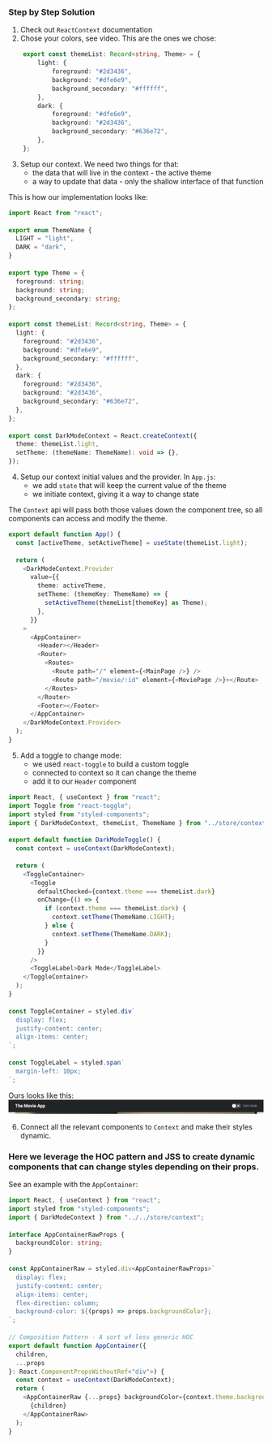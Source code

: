 ### Step by Step Solution


1. Check out `ReactContext` documentation
2. Chose your colors, see video. This are the ones we chose:
```typescript
    export const themeList: Record<string, Theme> = {
        light: {
            foreground: "#2d3436",
            background: "#dfe6e9",
            background_secondary: "#ffffff",
        },
        dark: {
            foreground: "#dfe6e9",
            background: "#2d3436",
            background_secondary: "#636e72",
        },
    };
```
3. Setup our context. We need two things for that:
   - the data that will live in the context - the active theme
   - a way to update that data - only the shallow interface of that function

This is how our implementation looks like:

```typescript
import React from "react";

export enum ThemeName {
  LIGHT = "light",
  DARK = "dark",
}

export type Theme = {
  foreground: string;
  background: string;
  background_secondary: string;
};

export const themeList: Record<string, Theme> = {
  light: {
    foreground: "#2d3436",
    background: "#dfe6e9",
    background_secondary: "#ffffff",
  },
  dark: {
    foreground: "#2d3436",
    background: "#2d3436",
    background_secondary: "#636e72",
  },
};

export const DarkModeContext = React.createContext({
  theme: themeList.light,
  setTheme: (themeName: ThemeName): void => {},
});

```


4. Setup our context initial values and the provider. In `App.js`:
   - we add `state` that will keep the current value of the theme
   - we initiate context, giving it a way to change state

The `Context` api will pass both those values down the component tree, so all components can access and modify the theme.

```typescript
export default function App() {
  const [activeTheme, setActiveTheme] = useState(themeList.light);

  return (
    <DarkModeContext.Provider
      value={{
        theme: activeTheme,
        setTheme: (themeKey: ThemeName) => {
          setActiveTheme(themeList[themeKey] as Theme);
        },
      }}
    >
      <AppContainer>
        <Header></Header>
        <Router>
          <Routes>
            <Route path="/" element={<MainPage />} />
            <Route path="/movie/:id" element={<MoviePage />}></Route>
          </Routes>
        </Router>
        <Footer></Footer>
      </AppContainer>
    </DarkModeContext.Provider>
  );
}

```

5. Add a toggle to change mode:
   - we used `react-toggle` to build a custom toggle
   - connected to context so it can change the theme
   - add it to our `Header` component

```typescript
import React, { useContext } from "react";
import Toggle from "react-toggle";
import styled from "styled-components";
import { DarkModeContext, themeList, ThemeName } from "../store/context";

export default function DarkModeToggle() {
  const context = useContext(DarkModeContext);

  return (
    <ToggleContainer>
      <Toggle
        defaultChecked={context.theme === themeList.dark}
        onChange={() => {
          if (context.theme === themeList.dark) {
            context.setTheme(ThemeName.LIGHT);
          } else {
            context.setTheme(ThemeName.DARK);
          }
        }}
      />
      <ToggleLabel>Dark Mode</ToggleLabel>
    </ToggleContainer>
  );
}

const ToggleContainer = styled.div`
  display: flex;
  justify-content: center;
  align-items: center;
`;

const ToggleLabel = styled.span`
  margin-left: 10px;
`;
```

Ours looks like this:
![header-with-toggle](examples/solution_three/header-with-toggle.png)

6. Connect all the relevant components to `Context` and make their styles dynamic.

### Here we leverage the HOC pattern and JSS to create dynamic components that can change styles depending on their props.


See an example with the `AppContainer`:

```typescript
import React, { useContext } from "react";
import styled from "styled-components";
import { DarkModeContext } from "../../store/context";

interface AppContainerRawProps {
  backgroundColor: string;
}

const AppContainerRaw = styled.div<AppContainerRawProps>`
  display: flex;
  justify-content: center;
  align-items: center;
  flex-direction: column;
  background-color: ${(props) => props.backgroundColor};
`;

// Composition Pattern - A sort of less generic HOC
export default function AppContainer({
  children,
  ...props
}: React.ComponentPropsWithoutRef<"div">) {
  const context = useContext(DarkModeContext);
  return (
    <AppContainerRaw {...props} backgroundColor={context.theme.background}>
      {children}
    </AppContainerRaw>
  );
}

```




